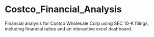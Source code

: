 # Costco_Financial_Analysis
 Financial analysis for Costco Wholesale Corp using SEC 10-K filings, including financial ratios and an interactive excel dashboard.
